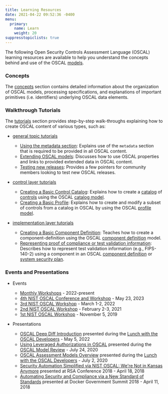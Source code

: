```yaml
---
title: Learning Resources
date: 2021-04-22 09:52:36 -0400
menu:
  primary:
    name: Learn
    weight: 20
suppresstopiclists: true
---
```


The following Open Security Controls Assessment Language (OSCAL) learning resources are available to help you understand the concepts behind and use of the OSCAL [models](/concepts/layer/).

### Concepts

The [concepts](./concepts/) section contains detailed information about the organization of OSCAL models, processing specifications, and explanations of important primitives (i.e. identifiers) underlying OSCAL data elements.

### Walkthrough Tutorials

The [tutorials](./tutorials/) section provides step-by-step walk-throughs explaining how to create OSCAL content of various types, such as:

- [general topic tutorials](./tutorials/general/)
  - [Using the metadata section](./tutorials/general/metadata/): Explains use of the `metadata` section that is required to be provided in all OSCAL content.
  - [Extending OSCAL models](./tutorials/general/extension/): Discusses how to use OSCAL properties and links to provided extended data in OSCAL content.
  - [Testing new releases](./tutorials/general/releases/): Provides a few pointers for community members looking to test new OSCAL releases.

- [control layer tutorials](./tutorials/control/)
  - [Creating a Basic Control Catalog](./tutorials/control/basic-catalog/): Explains how to create a [catalog](/concepts/terminology/#catalog) of [controls](/concepts/terminology/#control) using the OSCAL [catalog model](/concepts/layer/control/catalog/).
  - [Creating a Basic Profile](/learn/tutorials/profile/): Explains how to create and modify a subset of controls from a catalog in OSCAL by using the OSCAL [profile model](/concepts/layer/control/profile/).

- [implementation layer tutorials](./tutorials/implementation/)
  - [Creating a Basic Component Definition](./tutorials/implementation/simple-component-definition/): Teaches how to create a component-definition using the OSCAL [component definition](/concepts/layer/implementation/component-definition/) model.
  - [Representing proof of compliance or test validation information](./tutorials/implementation/validation-modeling/): Describes how to represent test validation information (e.g., FIPS-140-2) using a component in an OSCAL [component definition](/concepts/layer/implementation/component-definition/) or [system security plan](/concepts/layer/implementation/ssp/). 

### Events and Presentations

- Events
  - [Monthly Workshops](./presentations/mini-workshop/) - 2022-present
  - [4th NIST OSCAL Conference and Workshop](./presentations/oscal-workshop-2023-04) - May 23, 2023
  - [3rd NIST OSCAL Workshop](./presentations/oscal-workshop-2022-03/) - March 1-2, 2022
  - [2nd NIST OSCAL Workshop](./presentations/oscal-workshop-2021-02/) - February 2-3, 2021
  - [1st NIST OSCAL Workshop](./presentations/OSCAL-workshop-20191105.pdf) - November 5, 2019

- Presentations
  - [OSCAL Deep Diff Introduction](/presentations/OSCAL-deep-diff-LWtD-20220505.pdf) presented during the [Lunch with the OSCAL Developers](/contribute/dev-lunch/) - May 5, 2022
  - [Using Leveraged Authorizations in OSCAL](/presentations/oscal-leveraged-authorizations-v6a.pdf) presented during the [OSCAL Model Review](/contribute/model-review/) - July 24, 2020
  - [OSCAL Assessment Models Overview](/presentations/oscal-ap-ar-poam-v3.pdf) presented during the [Lunch with the OSCAL Developers](/contribute/dev-lunch/) - July 2, 2020
  - [Security Automation Simplified via NIST OSCAL: We're Not in Kansas Anymore](https://www.youtube.com/watch?v=eP8K7piU5UQ) presented at RSA Conference 2018 - April 18, 2018
  - [Automating Security and Compliance via a New Standard of Standards](https://www.youtube.com/watch?v=mo3J0tFxixg) presented at Docker Government Summit 2018 - April 11, 2018
